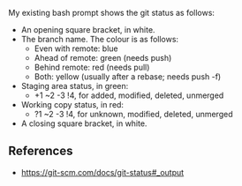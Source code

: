 My existing bash prompt shows the git status as follows:

- An opening square bracket, in white.
- The branch name. The colour is as follows:
  - Even with remote: blue
  - Ahead of remote: green (needs push)
  - Behind remote: red (needs pull)
  - Both: yellow (usually after a rebase; needs push -f)
- Staging area status, in green:
  - +1 ~2 -3 !4, for added, modified, deleted, unmerged
- Working copy status, in red:
  - ?1 ~2 -3 !4, for unknown, modified, deleted, unmerged
- A closing square bracket, in white.

## References

- <https://git-scm.com/docs/git-status#_output>
